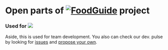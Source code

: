 # Open parts of [![FoodGuide](https://cdn.jsdelivr.net/gh/FavoriStyle/FoodGuide@0.0.1-j/assets/images/logo_violet.png)](https://foodguide.in.ua) project
### Used for [![](https://data.jsdelivr.com/v1/package/gh/FavoriStyle/FoodGuide/badge)](https://www.jsdelivr.com/package/gh/FavoriStyle/FoodGuide)
Aside, this is used for team development. You also can check our dev. pulse by looking for [issues](https://github.com/FavoriStyle/FoodGuide/issues) and [propose your own](https://github.com/FavoriStyle/FoodGuide/issues/new).
